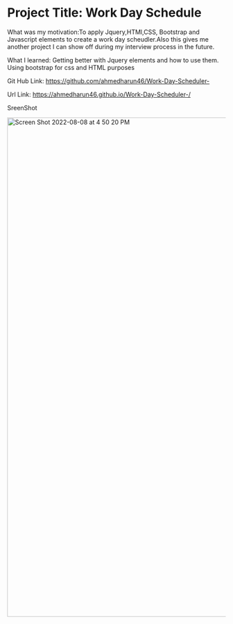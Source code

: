 # Project Title: Work Day Schedule

What was my motivation:To apply Jquery,HTMl,CSS, Bootstrap and Javascript elements to create a work day scheudler.Also this gives me another project I can show off during my interview process in the future.

What I learned: Getting better with Jquery elements and how to use them. Using bootstrap for css and HTML purposes


Git Hub Link: https://github.com/ahmedharun46/Work-Day-Scheduler-

Url Link: https://ahmedharun46.github.io/Work-Day-Scheduler-/




SreenShot 

<img width="1152" alt="Screen Shot 2022-08-08 at 4 50 20 PM" src="https://user-images.githubusercontent.com/106023206/183520804-b21cbc73-f745-45ba-8c22-fafa4feb20ec.png">

